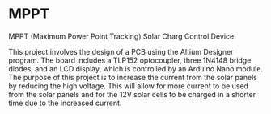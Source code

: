 # MPPT
MPPT  (Maximum Power Point Tracking) Solar Charg Control Device 

This project involves the design of a PCB using the Altium Designer program. The board includes a TLP152 optocoupler, three 1N4148 bridge diodes, and an LCD display, which is controlled by an Arduino Nano module. The purpose of this project is to increase the current from the solar panels by reducing the high voltage. This will allow for more current to be used from the solar panels and for the 12V solar cells to be charged in a shorter time due to the increased current.
